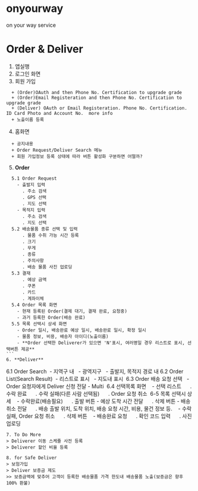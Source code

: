 # onyourway
on your way service

# Order & Deliver
1. 앱실행
2. 로그인 화면
3. 회원 가입
```
  + (Order)OAuth and then Phone No. Certification to upgrade grade
  + (Order)Email Registeration and then Phone No. Certification to upgrade grade
  + (Deliver) OAuth or Email Registeration. Phone No. Certification. ID Card Photo and Account No.  more info
  + 노출이름 등록
```
4. 홈화면
```
  + 공지내용
  + Order Request/Deliver Search 메뉴
  + 회원 가입정보 등록 상태에 따라 버튼 활성화 구분하면 어떨까?
```    
5. **Order**
```
  5.1 Order Request
    - 출발지 입력
      . 주소 검색
      . GPS 선택
      . 지도 선택
    - 목적지 입력
      . 주소 검색
      . 지도 선택
  5.2 배송물품 종류 선택 및 입력
      . 물품 수취 가능 시간 등록
      . 크기
      . 무게
      . 종류
      . 주의사항
      . 배송 물품 사진 업로딩
  5.3 결재
      . 예상 금액
      . 쿠폰
      . 카드
      . 계좌이체
  5.4 Order 목록 화면
    - 현재 등록된 Order(결제 대기, 결재 완료, 요청중)
    - 과거 등록한 Order(배송 완료)
  5.5 목록 선택시 상세 화면
    - Order 일시, 배송완료 예상 일시, 배송완료 일시, 확정 일시
    - 물품 정보, 비용, 배송자 아이디(노출이름)
    - **Order 선택한 Deliverer가 있으면 'N'표시, 여러명일 경우 리스트로 표시, 선택버튼 제공**
```  
6. **Deliver**
```
  6.1 Order Search
    - 지역구 내
    - 광역지구
    - 출발지, 목적지 경로 내
  6.2 Order List(Search Result)
    - 리스트로 표시
    - 지도내 표시
  6.3 Order 배송 요청 선택
    - Order 요청자에게 Deliver 신청 전달
    - Multi
  6.4 선택목록 화면
    - 선택 리스트
      . 수락 완료
      . 수락 실패(다른 사람 선택됨)
      . Order 요청 취소
  6-5 목록 선택시 상세
    - 수락완료(배송필요)
      . 출발 버튼 - 예상 도착 시간 전달
      . 삭제 버튼 - 배송 취소 전달
      . 배송 출발 위치, 도착 위치, 배송 요청 시간, 비용, 물건 정보 등.
    - 수락 실패, Order 요청 취소
      . 삭제 버튼
    - 배송완료 요청
      . 확인 코드 입력
      . 사진 업로딩
```
7. To Do More
> Deliverer 이동 스케쥴 사전 등록
> Deliverer 할인 비율 등록

8. for Safe Deliver
> 보험가입
> Deliver 보증금 제도
>> 보증금액에 맞추어 고객이 등록한 배송물품 가격 한도내 배송물품 노출(보증금은 향후 100% 환불)
